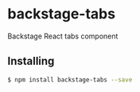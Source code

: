 # backstage-tabs

Backstage React tabs component

## Installing

```bash
$ npm install backstage-tabs --save
```
